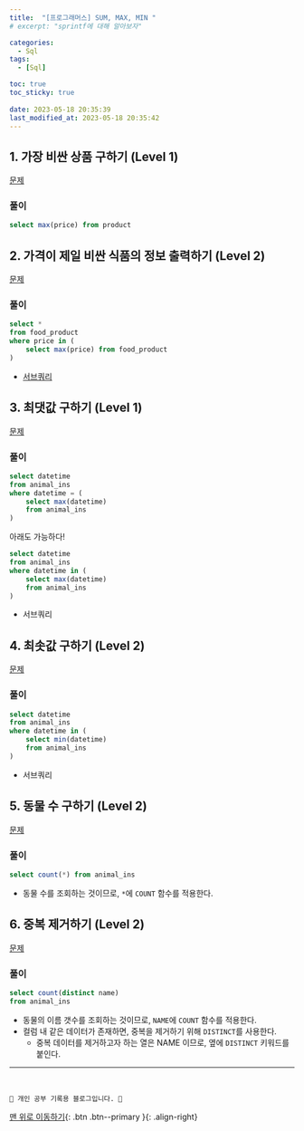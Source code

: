 ```yaml
---
title:  "[프로그래머스] SUM, MAX, MIN "
# excerpt: "sprintf에 대해 알아보자"

categories:
  - Sql
tags:
  - [Sql]

toc: true
toc_sticky: true
 
date: 2023-05-18 20:35:39
last_modified_at: 2023-05-18 20:35:42
---
```

## 1. 가장 비싼 상품 구하기 (Level 1)
[문제](https://school.programmers.co.kr/learn/courses/30/lessons/131697)

### 풀이
```sql
select max(price) from product
```

## 2. 가격이 제일 비싼 식품의 정보 출력하기 (Level 2)
[문제](https://school.programmers.co.kr/learn/courses/30/lessons/131115)


### 풀이
```sql
select * 
from food_product
where price in (
    select max(price) from food_product
)
```
- [서브쿼리](https://inpa.tistory.com/entry/MYSQL-%F0%9F%93%9A-%EC%84%9C%EB%B8%8C%EC%BF%BC%EB%A6%AC-%EC%A0%95%EB%A6%AC)

## 3. 최댓값 구하기 (Level 1)
[문제](https://school.programmers.co.kr/learn/courses/30/lessons/59415)

### 풀이
```sql
select datetime
from animal_ins
where datetime = (
    select max(datetime)
    from animal_ins
)
```
아래도 가능하다!
```sql
select datetime
from animal_ins
where datetime in (
    select max(datetime)
    from animal_ins
)
```
- 서브쿼리

## 4. 최솟값 구하기 (Level 2)
[문제](https://school.programmers.co.kr/learn/courses/30/lessons/59038)

### 풀이
```sql
select datetime 
from animal_ins
where datetime in (
    select min(datetime)
    from animal_ins
)
```
- 서브쿼리

## 5. 동물 수 구하기 (Level 2)
[문제](https://school.programmers.co.kr/learn/courses/30/lessons/59406)

### 풀이
```sql
select count(*) from animal_ins
```
- 동물 수를 조회하는 것이므로, `*`에 `COUNT` 함수를 적용한다.


## 6. 중복 제거하기 (Level 2)
[문제](https://school.programmers.co.kr/learn/courses/30/lessons/59408)

### 풀이
```sql
select count(distinct name)
from animal_ins
```
- 동물의 이름 갯수를 조회하는 것이므로, `NAME`에 `COUNT` 함수를 적용한다.
- 컬럼 내 같은 데이터가 존재하면, 중복을 제거하기 위해 `DISTINCT`를 사용한다.
  - 중복 데이터를 제거하고자 하는 열은 NAME 이므로, 옆에 `DISTINCT` 키워드를 붙인다.









***
<br>


    💛 개인 공부 기록용 블로그입니다. 👻

[맨 위로 이동하기](#){: .btn .btn--primary }{: .align-right}
